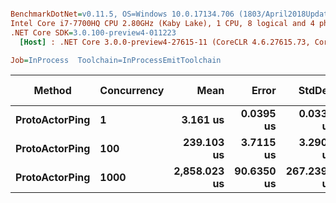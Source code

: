 ``` ini

BenchmarkDotNet=v0.11.5, OS=Windows 10.0.17134.706 (1803/April2018Update/Redstone4)
Intel Core i7-7700HQ CPU 2.80GHz (Kaby Lake), 1 CPU, 8 logical and 4 physical cores
.NET Core SDK=3.0.100-preview4-011223
  [Host] : .NET Core 3.0.0-preview4-27615-11 (CoreCLR 4.6.27615.73, CoreFX 4.700.19.21213), 64bit RyuJIT

Job=InProcess  Toolchain=InProcessEmitToolchain  

```
|         Method | Concurrency |         Mean |      Error |      StdDev |       Median |   Gen 0 |  Gen 1 | Gen 2 |  Allocated |
|--------------- |------------ |-------------:|-----------:|------------:|-------------:|--------:|-------:|------:|-----------:|
| **ProtoActorPing** |           **1** |     **3.161 us** |  **0.0395 us** |   **0.0330 us** |     **3.152 us** |  **0.0687** |      **-** |     **-** |    **1.13 KB** |
| **ProtoActorPing** |         **100** |   **239.103 us** |  **3.7115 us** |   **3.2901 us** |   **239.483 us** | **13.4277** | **0.2441** |     **-** |  **114.98 KB** |
| **ProtoActorPing** |        **1000** | **2,858.023 us** | **90.6350 us** | **267.2392 us** | **2,766.587 us** |  **3.9063** |      **-** |     **-** | **1148.59 KB** |
